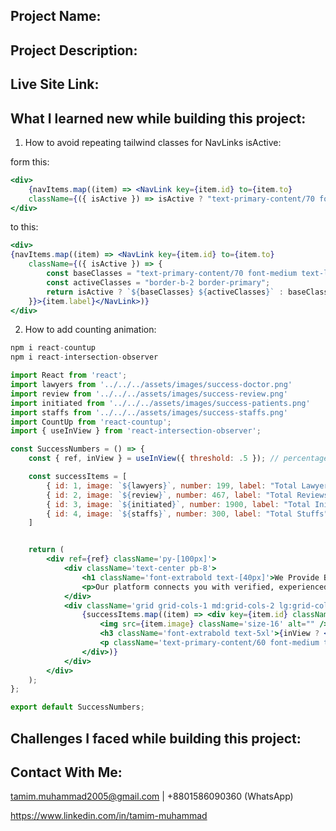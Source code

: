 ## Project Name: 

## Project Description:  

## Live Site Link:

## What I learned new while building this project:

1. How to avoid repeating tailwind classes for NavLinks isActive: 
 
form this: 

```jsx
<div>
    {navItems.map((item) => <NavLink key={item.id} to={item.to} 
    className={({ isActive }) => isActive ? "text-primary-content/70 font-medium text-lg border-b-2 border-primary ""text-primary-content/70 font-medium text-lg"}>{item.label}</NavLink>)}
</div>
```
to this: 

```jsx
<div>
{navItems.map((item) => <NavLink key={item.id} to={item.to}
    className={({ isActive }) => {
        const baseClasses = "text-primary-content/70 font-medium text-lg";
        const activeClasses = "border-b-2 border-primary";
        return isActive ? `${baseClasses} ${activeClasses}` : baseClasses;
    }}>{item.label}</NavLink>)}
</div>
```

2. How to add counting animation:

```jsx
npm i react-countup
npm i react-intersection-observer
```

```jsx
import React from 'react';
import lawyers from '../../../assets/images/success-doctor.png'
import review from '../../../assets/images/success-review.png'
import initiated from '../../../assets/images/success-patients.png'
import staffs from '../../../assets/images/success-staffs.png'
import CountUp from 'react-countup';
import { useInView } from 'react-intersection-observer';

const SuccessNumbers = () => {
    const { ref, inView } = useInView({ threshold: .5 }); // percentage of element visible before triggering (0 - 1)

    const successItems = [
        { id: 1, image: `${lawyers}`, number: 199, label: "Total Lawyers" },
        { id: 2, image: `${review}`, number: 467, label: "Total Reviews" },
        { id: 3, image: `${initiated}`, number: 1900, label: "Total Initiated" },
        { id: 4, image: `${staffs}`, number: 300, label: "Total Stuffs" },
    ]


    return (
        <div ref={ref} className='py-[100px]'>
            <div className='text-center pb-8'>
                <h1 className='font-extrabold text-[40px]'>We Provide Best Law Services</h1>
                <p>Our platform connects you with verified, experienced Lawyers across various specialities — all at your convenience. </p>
            </div>
            <div className='grid grid-cols-1 md:grid-cols-2 lg:grid-cols-3 2xl:grid-cols-4 gap-6 justify-between'>
                {successItems.map((item) => <div key={item.id} className='flex flex-col items-center md:items-start md:pl-12 md:pr-[110px] py-10 gap-4 bg-primary-content/5 rounded-2xl'>
                    <img src={item.image} className='size-16' alt="" />
                    <h3 className='font-extrabold text-5xl'>{inView ? <CountUp end={item.number} duration={5} /> : 0}+</h3>
                    <p className='text-primary-content/60 font-medium text-xl'>{item.label}</p>
                </div>)}
            </div>
        </div>
    );
};

export default SuccessNumbers;
```

## Challenges I faced while building this project:

## Contact With Me: 

tamim.muhammad2005@gmail.com | +8801586090360 (WhatsApp)  

https://www.linkedin.com/in/tamim-muhammad
